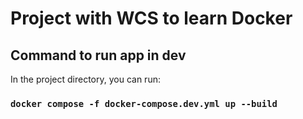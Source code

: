 # Project with WCS to learn Docker

## Command to run app in dev

In the project directory, you can run:

### `docker compose -f docker-compose.dev.yml up --build`
